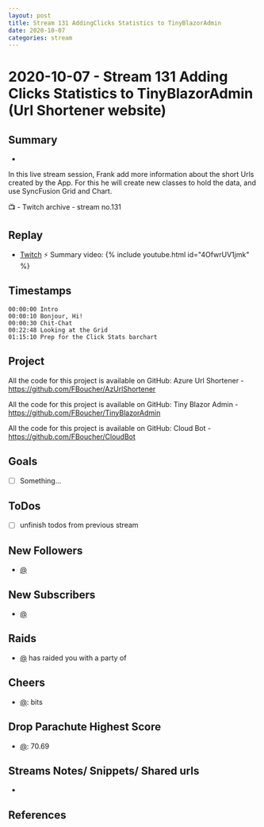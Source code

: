 ```yaml
---
layout: post
title: Stream 131 AddingClicks Statistics to TinyBlazorAdmin
date: 2020-10-07
categories: stream
---
```



# 2020-10-07 - Stream 131 Adding Clicks Statistics to TinyBlazorAdmin (Url Shortener website)

## Summary
-

In this live stream session, Frank add more information about the short Urls created by the App. For this he will create new classes to hold the data, and use SyncFusion Grid and Chart.

📺 - Twitch archive - stream no.131

## Replay


- [Twitch](https://www.twitch.tv/fboucheros)
⚡ Summary video:
{% include youtube.html id="4OfwrUV1jmk" %}
<br/><!--more-->


## Timestamps


    00:00:00 Intro
    00:00:10 Bonjour, Hi!
    00:00:30 Chit-Chat
    00:22:48 Looking at the Grid
    01:15:10 Prep for the Click Stats barchart



Project
-------

All the code for this project is available on GitHub: Azure Url Shortener - https://github.com/FBoucher/AzUrlShortener

All the code for this project is available on GitHub: Tiny Blazor Admin - https://github.com/FBoucher/TinyBlazorAdmin

All the code for this project is available on GitHub: Cloud Bot - https://github.com/FBoucher/CloudBot


Goals
-----

- [ ] Something...



ToDos
-----
- [ ] unfinish todos from previous stream


New Followers
-------------

- [@](https://www.twitch.tv/)


New Subscribers
---------------

- [@](https://www.twitch.tv/)


Raids
------

- [@](https://www.twitch.tv/) has raided you with a party of 



Cheers
------

- [@](https://www.twitch.tv/):  bits


Drop Parachute Highest Score
----------------------------

- [@](https://www.twitch.tv/):  70.69



Streams Notes/ Snippets/ Shared urls
-----------------------------------

- 


References
----------

